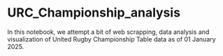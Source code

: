# URC_Championship_analysis
In this notebook, we attempt a bit of web scrapping, data analysis and visualization of United Rugby Championship Table data as of 01 January 2025.

